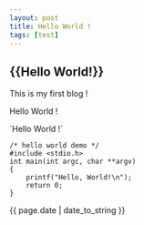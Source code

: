 ```yaml
---
layout: post
title: Hello World !
tags: [test]
---
```

<h2>{{Hello World!}}</h2>
<p>This is my first blog !</p>
<p>Hello World !</p>
`Hello World !`


    /* hello world demo */
    #include <stdio.h>
    int main(int argc, char **argv)
    {
        printf("Hello, World!\n");
        return 0;
    }
<p>{{ page.date | date_to_string }}</p>

